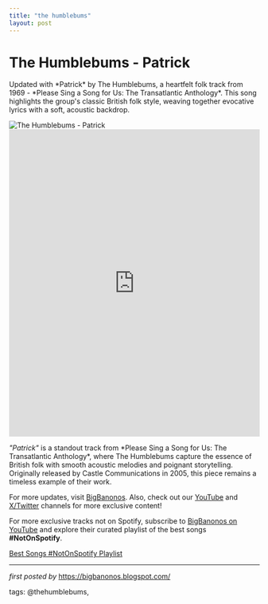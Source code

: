 ```yaml
---
title: "the humblebums"
layout: post
---
```

<!-- Title of the Post -->
<h1 >The Humblebums - Patrick</h1> <!-- Introductory Text -->
<p >Updated with *Patrick* by The Humblebums, a heartfelt folk track from 1969 - *Please Sing a Song for Us: The Transatlantic Anthology*. This song highlights the group's classic British folk style, weaving together evocative lyrics with a soft, acoustic backdrop.</p> <!-- Featured Image -->
<div > <img src="https://images.genius.com/ce49597554b463b185c57758008d26fd.500x500x1.jpg" alt="The Humblebums - Patrick" />
</div> <!-- YouTube Video Embed -->
<div > <iframe width="100%" height="617" src="https://www.youtube.com/embed/XV8iFk5Bag4" title="Patrick" frameborder="0" allow="accelerometer; autoplay; clipboard-write; encrypted-media; gyroscope; picture-in-picture; web-share" referrerpolicy="strict-origin-when-cross-origin" allowfullscreen></iframe>
</div> <!-- Song Information -->
<div > <p><em>"Patrick"</em> is a standout track from *Please Sing a Song for Us: The Transatlantic Anthology*, where The Humblebums capture the essence of British folk with smooth acoustic melodies and poignant storytelling. Originally released by Castle Communications in 2005, this piece remains a timeless example of their work.</p>
</div> <!-- Footer Links -->
<div > <p>For more updates, visit <a href="https://bigbanonos.blogspot.com/" target="_blank">BigBanonos</a>. Also, check out our <a href="https://www.youtube.com/@BigBanonos" target="_blank">YouTube</a> and <a href="https://x.com/bigbanonos" target="_blank">X/Twitter</a> channels for more exclusive content!</p>
</div>


<!--Subscribe and Playlist Links-->
<div>
    <p>For more exclusive tracks not on Spotify, subscribe to <a href="https://www.youtube.com/@BigBanonos" target="_blank">BigBanonos on YouTube</a> and explore their curated playlist of the best songs <strong>#NotOnSpotify</strong>.</p>
    <p><a href="https://www.youtube.com/playlist?list=PLtuNtuTatqI0kFahUCbtbfenC_ET5O_tr" target="_blank">Best Songs #NotOnSpotify Playlist<br /></a></p></div>

<hr />

<p><em>first posted by</em> <a href="https://bigbanonos.blogspot.com/" rel="noopener" target="_new">https://bigbanonos.blogspot.com/</a></p>

<p>tags: @thehumblebums,</p>
